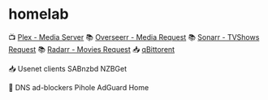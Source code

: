 # homelab

📺 [Plex - Media Server](plex/compose.yml)
📚 [Overseerr - Media Request](overserr/compose.yml)
📚 [Sonarr - TVShows Request](sonarr/compose.yml)
📚 [Radarr - Movies Request](radarr/compose.yml)
📥 [qBittorent](qbittorrent/compose.yml)

📥 Usenet clients
SABnzbd
NZBGet

🚫 DNS ad-blockers
Pihole
AdGuard Home
